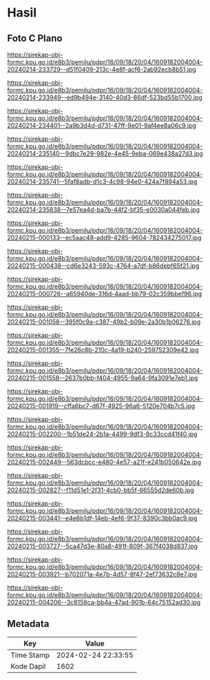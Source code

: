 # Hasil

## Foto C Plano

https://sirekap-obj-formc.kpu.go.id/e8b3/pemilu/pdpr/16/09/18/20/04/1609182004004-20240214-233729--d51f0409-213c-4e8f-acf6-2ab92ecb8b51.jpg

https://sirekap-obj-formc.kpu.go.id/e8b3/pemilu/pdpr/16/09/18/20/04/1609182004004-20240214-233949--ed9b494e-3140-40d3-86df-523bd55b1700.jpg

https://sirekap-obj-formc.kpu.go.id/e8b3/pemilu/pdpr/16/09/18/20/04/1609182004004-20240214-234401--2a9b3d4d-d731-47ff-9e01-9af4ee8a06c9.jpg

https://sirekap-obj-formc.kpu.go.id/e8b3/pemilu/pdpr/16/09/18/20/04/1609182004004-20240214-235140--9dbc7e29-982e-4e45-9eba-069e438a27d3.jpg

https://sirekap-obj-formc.kpu.go.id/e8b3/pemilu/pdpr/16/09/18/20/04/1609182004004-20240214-235741--5faf8adb-d1c3-4c98-94e0-424a7f894a53.jpg

https://sirekap-obj-formc.kpu.go.id/e8b3/pemilu/pdpr/16/09/18/20/04/1609182004004-20240214-235838--7e57ea4d-ba7b-44f2-bf35-e0030a044feb.jpg

https://sirekap-obj-formc.kpu.go.id/e8b3/pemilu/pdpr/16/09/18/20/04/1609182004004-20240215-000133--ec5aac48-add9-4285-9604-782434275017.jpg

https://sirekap-obj-formc.kpu.go.id/e8b3/pemilu/pdpr/16/09/18/20/04/1609182004004-20240215-000438--cd6e3243-593c-4764-a7df-b86debf65f21.jpg

https://sirekap-obj-formc.kpu.go.id/e8b3/pemilu/pdpr/16/09/18/20/04/1609182004004-20240215-000726--a65940de-316d-4aad-bb79-02c359bbef96.jpg

https://sirekap-obj-formc.kpu.go.id/e8b3/pemilu/pdpr/16/09/18/20/04/1609182004004-20240215-001058--395f0c9a-c387-49b2-b09e-2a30b1b06276.jpg

https://sirekap-obj-formc.kpu.go.id/e8b3/pemilu/pdpr/16/09/18/20/04/1609182004004-20240215-001355--7fe26c8b-210c-4a19-b240-259752309e42.jpg

https://sirekap-obj-formc.kpu.go.id/e8b3/pemilu/pdpr/16/09/18/20/04/1609182004004-20240215-001558--2637b0bb-f404-4955-9a64-9fa3091e7eb1.jpg

https://sirekap-obj-formc.kpu.go.id/e8b3/pemilu/pdpr/16/09/18/20/04/1609182004004-20240215-001919--cffa6bc7-d67f-4925-96a6-5120e704b7c5.jpg

https://sirekap-obj-formc.kpu.go.id/e8b3/pemilu/pdpr/16/09/18/20/04/1609182004004-20240215-002200--1b51de24-2b1a-4499-9df3-8c33ccd41f40.jpg

https://sirekap-obj-formc.kpu.go.id/e8b3/pemilu/pdpr/16/09/18/20/04/1609182004004-20240215-002449--563dcbcc-e480-4e57-a21f-e241b050642e.jpg

https://sirekap-obj-formc.kpu.go.id/e8b3/pemilu/pdpr/16/09/18/20/04/1609182004004-20240215-002827--f11d51e1-2f31-4cb0-bb5f-66555d2de60b.jpg

https://sirekap-obj-formc.kpu.go.id/e8b3/pemilu/pdpr/16/09/18/20/04/1609182004004-20240215-003441--e4e6b1df-14eb-4ef6-9f37-8390c3bb0ac9.jpg

https://sirekap-obj-formc.kpu.go.id/e8b3/pemilu/pdpr/16/09/18/20/04/1609182004004-20240215-003727--5ca47d3e-80a8-491f-809f-367f4038d837.jpg

https://sirekap-obj-formc.kpu.go.id/e8b3/pemilu/pdpr/16/09/18/20/04/1609182004004-20240215-003921--b702071a-4e7b-4d57-8f47-2ef73632c8e7.jpg

https://sirekap-obj-formc.kpu.go.id/e8b3/pemilu/pdpr/16/09/18/20/04/1609182004004-20240215-004206--3c8158ca-bb4a-47ad-901b-64c75152ad30.jpg


## Metadata

| Key        | Value               |
| ---------- | ------------------- |
| Time Stamp | 2024-02-24 22:33:55 |
| Kode Dapil | 1602                |



